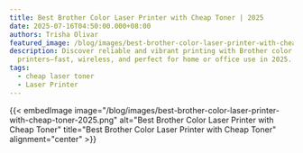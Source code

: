 ```yaml
---
title: Best Brother Color Laser Printer with Cheap Toner | 2025
date: 2025-07-16T04:50:00.000+08:00
authors: Trisha Olivar
featured_image: /blog/images/best-brother-color-laser-printer-with-cheap-toner-2025.png
description: Discover reliable and vibrant printing with Brother color laser
  printers—fast, wireless, and perfect for home or office use in 2025.
tags:
  - cheap laser toner
  - Laser Printer
---
```

{{< embedImage image="/blog/images/best-brother-color-laser-printer-with-cheap-toner-2025.png" alt="Best Brother Color Laser Printer with Cheap Toner" title="Best Brother Color Laser Printer with Cheap Toner" alignment="center" >}}
